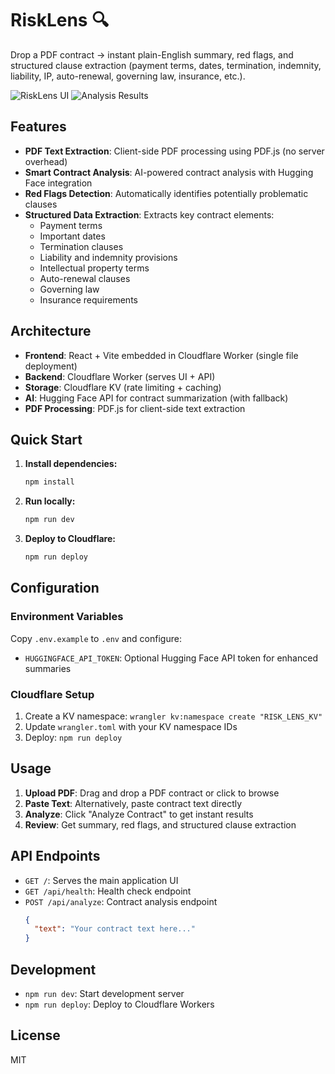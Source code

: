 # RiskLens 🔍

Drop a PDF contract → instant plain-English summary, red flags, and structured clause extraction (payment terms, dates, termination, indemnity, liability, IP, auto-renewal, governing law, insurance, etc.).

![RiskLens UI](https://github.com/user-attachments/assets/972180eb-4337-45c3-ac7a-18fefedc4668)
![Analysis Results](https://github.com/user-attachments/assets/95617dd4-ac61-4b0a-9553-319addf3d7ad)

## Features

- **PDF Text Extraction**: Client-side PDF processing using PDF.js (no server overhead)
- **Smart Contract Analysis**: AI-powered contract analysis with Hugging Face integration
- **Red Flags Detection**: Automatically identifies potentially problematic clauses
- **Structured Data Extraction**: Extracts key contract elements:
  - Payment terms
  - Important dates
  - Termination clauses
  - Liability and indemnity provisions
  - Intellectual property terms
  - Auto-renewal clauses
  - Governing law
  - Insurance requirements

## Architecture

- **Frontend**: React + Vite embedded in Cloudflare Worker (single file deployment)
- **Backend**: Cloudflare Worker (serves UI + API)
- **Storage**: Cloudflare KV (rate limiting + caching)
- **AI**: Hugging Face API for contract summarization (with fallback)
- **PDF Processing**: PDF.js for client-side text extraction

## Quick Start

1. **Install dependencies:**
   ```bash
   npm install
   ```

2. **Run locally:**
   ```bash
   npm run dev
   ```

3. **Deploy to Cloudflare:**
   ```bash
   npm run deploy
   ```

## Configuration

### Environment Variables

Copy `.env.example` to `.env` and configure:

- `HUGGINGFACE_API_TOKEN`: Optional Hugging Face API token for enhanced summaries

### Cloudflare Setup

1. Create a KV namespace: `wrangler kv:namespace create "RISK_LENS_KV"`
2. Update `wrangler.toml` with your KV namespace IDs
3. Deploy: `npm run deploy`

## Usage

1. **Upload PDF**: Drag and drop a PDF contract or click to browse
2. **Paste Text**: Alternatively, paste contract text directly
3. **Analyze**: Click "Analyze Contract" to get instant results
4. **Review**: Get summary, red flags, and structured clause extraction

## API Endpoints

- `GET /`: Serves the main application UI
- `GET /api/health`: Health check endpoint
- `POST /api/analyze`: Contract analysis endpoint
  ```json
  {
    "text": "Your contract text here..."
  }
  ```

## Development

- `npm run dev`: Start development server
- `npm run deploy`: Deploy to Cloudflare Workers

## License

MIT
